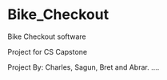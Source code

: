 # Bike_Checkout

Bike Checkout software

Project for CS Capstone

Project By: Charles, Sagun, Bret and Abrar. 
....
